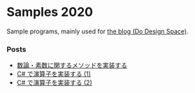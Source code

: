 # Samples 2020
Sample programs, mainly used for [the blog (Do Design Space)](https://sakapon.wordpress.com/).

### Posts
- [数論・素数に関するメソッドを実装する](https://sakapon.wordpress.com/2020/04/30/numerics/)
- [C# で演算子を実装する (1)](https://sakapon.wordpress.com/2020/08/13/csharp-operators-1/)
- [C# で演算子を実装する (2)](https://sakapon.wordpress.com/2020/08/18/csharp-operators-2/)
